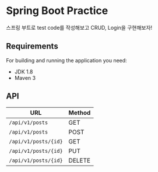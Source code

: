 # Spring Boot Practice 
스프링 부트로 test code를 작성해보고 CRUD, Login을 구현해보자!

## Requirements
For building and running the application you need:
- JDK 1.8
- Maven 3

## API
| URL                                         | Method |
| ------------------------------------------- | ------ |
| `/api/v1/posts`                     | GET    |
| `/api/v1/posts` | POST    |
| `/api/v1/posts/{id}`           | GET    |
| `/api/v1/posts/{id}`     | PUT    |
| `/api/v1/posts/{id}`       | DELETE    |
